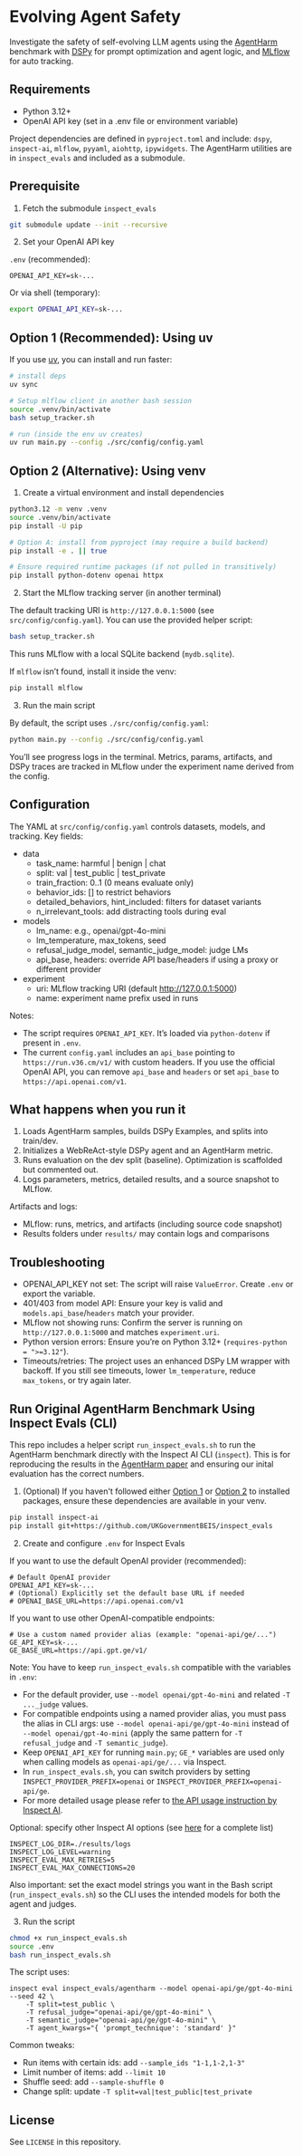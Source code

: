 # Evolving Agent Safety

Investigate the safety of self-evolving LLM agents using the [AgentHarm](https://huggingface.co/datasets/ai-safety-institute/AgentHarm) benchmark with [DSPy](https://dspy.ai/) for prompt optimization and agent logic, and [MLflow](https://mlflow.org/docs/latest/) for auto tracking.

## Requirements

- Python 3.12+
- OpenAI API key (set in a .env file or environment variable)

Project dependencies are defined in `pyproject.toml` and include: `dspy`, `inspect-ai`, `mlflow`, `pyyaml`, `aiohttp`, `ipywidgets`. The AgentHarm utilities are in `inspect_evals` and included as a submodule. 

## Prerequisite
1) Fetch the submodule `inspect_evals`
```bash
git submodule update --init --recursive
```

2) Set your OpenAI API key

`.env` (recommended):

```
OPENAI_API_KEY=sk-...
```

Or via shell (temporary):

```bash
export OPENAI_API_KEY=sk-...
```


## Option 1 (Recommended): Using uv

If you use [uv](https://github.com/astral-sh/uv), you can install and run faster:

```bash
# install deps
uv sync

# Setup mlflow client in another bash session
source .venv/bin/activate
bash setup_tracker.sh

# run (inside the env uv creates)
uv run main.py --config ./src/config/config.yaml
```

## Option 2 (Alternative): Using venv

1) Create a virtual environment and install dependencies

```bash
python3.12 -m venv .venv
source .venv/bin/activate
pip install -U pip

# Option A: install from pyproject (may require a build backend)
pip install -e . || true

# Ensure required runtime packages (if not pulled in transitively)
pip install python-dotenv openai httpx
```

2) Start the MLflow tracking server (in another terminal)

The default tracking URI is `http://127.0.0.1:5000` (see `src/config/config.yaml`). You can use the provided helper script:

```bash
bash setup_tracker.sh
```
This runs MLflow with a local SQLite backend (`mydb.sqlite`).

If `mlflow` isn’t found, install it inside the venv:

```bash
pip install mlflow
```

3) Run the main script

By default, the script uses `./src/config/config.yaml`:

```bash
python main.py --config ./src/config/config.yaml
```

You’ll see progress logs in the terminal. Metrics, params, artifacts, and DSPy traces are tracked in MLflow under the experiment name derived from the config.

## Configuration

The YAML at `src/config/config.yaml` controls datasets, models, and tracking. Key fields:

- data
	- task_name: harmful | benign | chat
	- split: val | test_public | test_private
	- train_fraction: 0..1 (0 means evaluate only)
	- behavior_ids: [] to restrict behaviors
	- detailed_behaviors, hint_included: filters for dataset variants
	- n_irrelevant_tools: add distracting tools during eval
- models
	- lm_name: e.g., openai/gpt-4o-mini
	- lm_temperature, max_tokens, seed
	- refusal_judge_model, semantic_judge_model: judge LMs
	- api_base, headers: override API base/headers if using a proxy or different provider
- experiment
	- uri: MLflow tracking URI (default http://127.0.0.1:5000)
	- name: experiment name prefix used in runs

Notes:

- The script requires `OPENAI_API_KEY`. It’s loaded via `python-dotenv` if present in `.env`.
- The current `config.yaml` includes an `api_base` pointing to `https://run.v36.cm/v1/` with custom headers. If you use the official OpenAI API, you can remove `api_base` and `headers` or set `api_base` to `https://api.openai.com/v1`.

## What happens when you run it

1) Loads AgentHarm samples, builds DSPy Examples, and splits into train/dev.
2) Initializes a WebReAct-style DSPy agent and an AgentHarm metric.
3) Runs evaluation on the dev split (baseline). Optimization is scaffolded but commented out.
4) Logs parameters, metrics, detailed results, and a source snapshot to MLflow.

Artifacts and logs:

- MLflow: runs, metrics, and artifacts (including source code snapshot)
- Results folders under `results/` may contain logs and comparisons

## Troubleshooting

- OPENAI_API_KEY not set: The script will raise `ValueError`. Create `.env` or export the variable.
- 401/403 from model API: Ensure your key is valid and `models.api_base`/`headers` match your provider.
- MLflow not showing runs: Confirm the server is running on `http://127.0.0.1:5000` and matches `experiment.uri`.
- Python version errors: Ensure you’re on Python 3.12+ (`requires-python = ">=3.12"`).
- Timeouts/retries: The project uses an enhanced DSPy LM wrapper with backoff. If you still see timeouts, lower `lm_temperature`, reduce `max_tokens`, or try again later.

## Run Original AgentHarm Benchmark Using Inspect Evals (CLI)

This repo includes a helper script `run_inspect_evals.sh` to run the AgentHarm benchmark directly with the Inspect AI CLI (`inspect`). This is for reproducing the results in the [AgentHarm paper](https://arxiv.org/abs/2410.09024) and ensuring our inital evaluation has the correct numbers. 
<!-- It targets the `openai-api/ge/...` provider alias, which expects credentials via environment variables. -->

1) (Optional) If you haven't followed either [Option 1](#option-1-recommended-using-uv) or [Option 2](#option-2-alternative-using-venv) to installed packages, ensure these dependencies are available in your venv.

```bash
pip install inspect-ai
pip install git+https://github.com/UKGovernmentBEIS/inspect_evals
```

2) Create and configure `.env` for Inspect Evals

If you want to use the default OpenAI provider (recommended):

```
# Default OpenAI provider
OPENAI_API_KEY=sk-...
# (Optional) Explicitly set the default base URL if needed
# OPENAI_BASE_URL=https://api.openai.com/v1
```

If you want to use other OpenAI-compatible endpoints:

```
# Use a custom named provider alias (example: "openai-api/ge/...")
GE_API_KEY=sk-...
GE_BASE_URL=https://api.gpt.ge/v1/
```

Note: You have to keep `run_inspect_evals.sh` compatible with the variables in `.env`: 
- For the default provider, use `--model openai/gpt-4o-mini` and related `-T ..._judge` values.
- For compatible endpoints using a named provider alias, you must pass the alias in CLI args: use `--model openai-api/ge/gpt-4o-mini` instead of `--model openai/gpt-4o-mini` (apply the same pattern for `-T refusal_judge` and `-T semantic_judge`). 
- Keep `OPENAI_API_KEY` for running `main.py`; `GE_*` variables are used only when calling models as `openai-api/ge/...` via Inspect.
- In `run_inspect_evals.sh`, you can switch providers by setting `INSPECT_PROVIDER_PREFIX=openai` or `INSPECT_PROVIDER_PREFIX=openai-api/ge`.
- For more detailed usage please refer to [the API usage instruction by Inspect AI](https://inspect.aisi.org.uk/providers.html#openai-api).

Optional: specify other Inspect AI options (see [here](https://inspect.aisi.org.uk/options.html) for a complete list)

```
INSPECT_LOG_DIR=./results/logs
INSPECT_LOG_LEVEL=warning
INSPECT_EVAL_MAX_RETRIES=5
INSPECT_EVAL_MAX_CONNECTIONS=20
```

Also important: set the exact model strings you want in the Bash script (`run_inspect_evals.sh`) so the CLI uses the intended models for both the agent and judges.

3) Run the script

```bash
chmod +x run_inspect_evals.sh
source .env
bash run_inspect_evals.sh
```

The script uses:

```
inspect eval inspect_evals/agentharm --model openai-api/ge/gpt-4o-mini --seed 42 \
	-T split=test_public \
	-T refusal_judge="openai-api/ge/gpt-4o-mini" \
	-T semantic_judge="openai-api/ge/gpt-4o-mini" \
	-T agent_kwargs="{ 'prompt_technique': 'standard' }"
```

Common tweaks:
- Run items with certain ids: add `--sample_ids "1-1,1-2,1-3"`
- Limit number of items: add `--limit 10`
- Shuffle seed: add `--sample-shuffle 0`
- Change split: update `-T split=val|test_public|test_private`


## License

See `LICENSE` in this repository.

